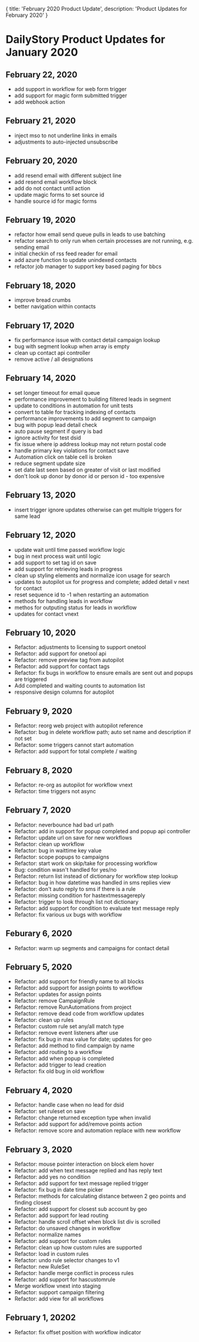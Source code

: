{
	title: 'February 2020 Product Update',
	description: 'Product Updates for February 2020'
}
# DailyStory Product Updates for January 2020
## February 22, 2020
* add support in workflow for web form trigger
* add support for magic form submitted trigger
* add webhook action

## February 21, 2020
* inject mso to not underline links in emails
* adjustments to auto-injected unsubscribe

## February 20, 2020
* add resend email with different subject line
* add resend email workflow block
* add do not contact until action
* update magic forms to set source id
* handle source id for magic forms

## February 19, 2020
* refactor how email send queue pulls in leads to use batching
* refactor search to only run when certain processes are not running, e.g. sending email
* initial checkin of rss feed reader for email
* add azure function to update unindexed contacts
* refactor job manager to support key based paging for bbcs

## February 18, 2020
* improve bread crumbs
* better navigation within contacts

## February 17, 2020
* fix performance issue with contact detail campaign lookup
* bug with segment lookup when array is empty
* clean up contact api controller
* remove active / all designations

## February 14, 2020
* set longer timeout for email queue
* performance improvement to building filtered leads in segment
* update to conditions in automation for unit tests
* convert to table for tracking indexing of contacts
* performance improvements to add segment to campaign
* bug with popup lead detail check
* auto pause segment if query is bad
* ignore activity for test dsid
* fix issue where ip address lookup may not return postal code
* handle primary key violations for contact save
* Automation click on table cell is broken
* reduce segment update size
* set date last seen based on greater of visit or last modified
* don't look up donor by donor id or person id - too expensive

## February 13, 2020
* insert trigger ignore updates otherwise can get multiple triggers for same lead

## February 12, 2020
* update wait until time passed workflow logic
* bug in next process wait until logic
* add support to set tag id on save
* add support for retrieving leads in progress
* clean up styling elements and normalize icon usage for search
* updates to autopilot ux for progress and complete; added detail v next for contact
* reset sequence id to -1 when restarting an automation
* methods for handling leads in workflow
* methos for outputing status for leads in workflow
* updates for contact vnext

## February 10, 2020
* Refactor: adjustments to licensing to support onetool
* Refactor: add support for onetool api
* Refactor: remove preview tag from autopilot
* Refactor: add support for contact tags
* Refactor: fix bugs in workflow to ensure emails are sent out and popups are triggered
* Add completed and waiting counts to automation list
* responsive design columns for autopilot

## February 9, 2020
* Refactor: reorg web project with autopilot reference
* Refactor: bug in delete workflow path; auto set name and description if not set
* Refactor: some triggers cannot start automation
* Refactor: add support for total complete / waiting

## February 8, 2020
* Refactor: re-org as autopilot for workflow vnext
* Refactor: time triggers not async

## February 7, 2020
* Refactor: neverbounce had bad url path
* Refactor: add in support for popup completed and popup api controller
* Refactor: update url on save for new workflows
* Refactor: clean up workflow
* Refactor: bug in waittime key value
* Refactor: scope popups to campaigns
* Refactor: start work on skip/take for processing workflow
* Bug: condition wasn't handled for yes/no
* Refactor: return list instead of dictionary for workflow step lookup
* Refactor: bug in how datetime was handled in sms replies view
* Refactor: don't auto reply to sms if there is a rule
* Refactor: missing condition for hastextmessagereply
* Refactor: trigger to look through list not dictionary
* Refactor: add support for condition to evaluate text message reply
* Refactor: fix various ux bugs with workflow

## Feburary 6, 2020
* Refactor: warm up segments and campaigns for contact detail

## February 5, 2020
* Refactor: add support for friendly name to all blocks
* Refactor: add support for assign points to workflow
* Refactor: updates for assign points
* Refactor: remove CampaignRule
* Refactor: remove RunAutomations from project
* Refactor: remove dead code from workflow updates
* Refactor: clean up rules
* Refactor: custom rule set any/all match type
* Refactor: remove event listeners after use
* Refactor: fix bug in max value for date; updates for geo
* Refactor: add method to find campaign by name
* Refactor: add routing to a workflow
* Refactor: add when popup is completed
* Refactor: add trigger to lead creation
* Refactor: fix old bug in old workflow

## February 4, 2020
* Refactor: handle case when no lead for dsid
* Refactor: set ruleset on save
* Refactor: change returned exception type when invalid
* Refactor: add support for add/remove points action
* Refactor: remove score and automation replace with new workflow

## February 3, 2020
* Refactor: mouse pointer interaction on block elem hover
* Refactor: add when text message replied and has reply text
* Refactor: add yes no condition
* Refactor: add support for text message replied trigger
* Refactor: fix bug in date time picker
* Refactor: methods for calculating distance between 2 geo points and finding closest
* Refactor: add support for closest sub account by geo
* Refactor: add support for lead routing
* Refactor: handle scroll offset when block list div is scrolled
* Refactor: do unsaved changes in workflow
* Refactor: normalize names
* Refactor: add support for custom rules
* Refactor: clean up how custom rules are supported
* Refactor: load in custom rules
* Refactor: undo rule selector changes to v1
* Refactor: new RuleSet
* Refactor: handle merge conflict in process rules
* Refactor: add support for hascustomrule
* Merge workflow vnext into staging
* Refactor: support campaign filtering
* Refactor: add view for all workflows

## February 1, 20202
* Refactor: fix offset position with workflow indicator
